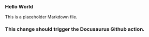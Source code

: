 ### Hello World
This is a placeholder Markdown file.


### This change should trigger the Docusaurus Github action.


